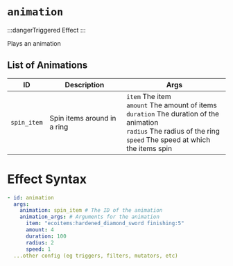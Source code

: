 # `animation`

:::dangerTriggered Effect
:::

Plays an animation

## List of Animations

| ID          | Description                 | Args                                                                                                                                                                                    |
| ----------- | --------------------------- | --------------------------------------------------------------------------------------------------------------------------------------------------------------------------------------- |
| `spin_item` | Spin items around in a ring | `item` The item <br/> `amount` The amount of items <br/> `duration` The duration of the animation <br/> `radius` The radius of the ring <br/> `speed` The speed at which the items spin |

# Effect Syntax

```yaml
- id: animation
  args:
    animation: spin_item # The ID of the animation
    animation_args: # Arguments for the animation
      item: "ecoitems:hardened_diamond_sword finishing:5"
      amount: 4
      duration: 100
      radius: 2
      speed: 1
  ...other config (eg triggers, filters, mutators, etc)
```
